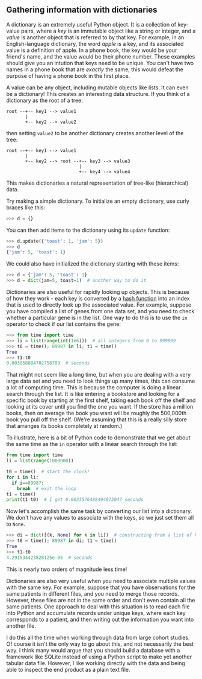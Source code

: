 
## Gathering information with dictionaries

A dictionary is an extremely useful Python object.  It is a collection of key-value pairs, where a *key* is an immutable object like a string or integer, and a *value* is another object that is referred to by that key.  For example, in an English-language dictionary, the word *apple* is a key, and its associated value is a definition of apple.  In a phone book, the key would be your friend's name, and the value would be their phone number.  These examples should give you an intution that keys need to be unique.  You can't have two names in a phone book that are *exactly* the same; this would defeat the purpose of having a phone book in the first place.

A value can be any object, including mutable objects like lists.  It can even be a dictionary!  This creates an interesting data structure.  If you think of a dictionary as the root of a tree:
```
root --+-- key1 --> value1
       |
       +-- key2 --> value2
```
then setting `value2` to be another dictionary creates another level of the tree:
```
root --+-- key1 --> value1
       |
       +-- key2 --> root --+-- key3 --> value3
                           |
                           +-- key4 --> value4
```
This makes dictionaries a natural representation of tree-like (hierarchical) data.

Try making a simple dictionary.  To initialize an empty dictionary, use curly braces like this:
```python
>>> d = {}
```
You can then add items to the dictionary using its `update` function:
```python
>>> d.update({'toast': 1, 'jam': 5})
>>> d
{'jam': 5, 'toast': 1}
```
We could also have initialized the dictionary starting with these items:
```python
>>> d = {'jam': 5, 'toast': 1}
>>> d = dict(jam=5, toast=1)  # another way to do it
```

Dictionaries are also useful for rapidly looking up objects.  This is because of how they work - each key is converted by a [hash function]() into an index that is used to directly look up the associated value.  For example, suppose you have compiled a list of genes from one data set, and you need to check whether a particular gene is in the list.  One way to do this is to use the `in` operator to check if our list contains the gene:
```python
>>> from time import time
>>> li = list(range(int(1e6)))  # all integers from 0 to 999999
>>> t0 = time(); 89987 in li; t1 = time()
True
>>> t1-t0
0.003858804702758789  # seconds
```
That might not seem like a long time, but when you are dealing with a very large data set and you need to look things up many times, this can consume a lot of computing time.  This is because the computer is doing a linear search through the list.  It is like entering a bookstore and looking for a specific book by starting at the first shelf, taking each book off the shelf and looking at its cover until you find the one you want.  If the store has a million books, then on average the book you want will be roughly the 500,000th book you pull off the shelf.  (We're assuming that this is a really silly store that arranges its books completely at random.)

To illustrate, here is a bit of Python code to demonstrate that we get about the same time as the `in` operator with a linear search through the list:
```python
from time import time
li = list(range(1000000))

t0 = time()  # start the clock!
for i in li:
  if i==89987:
    break  # exit the loop
t1 = time()
print(t1-t0)  # I get 0.0033576488494873047 seconds
```

Now let's accomplish the same task by converting our list into a dictionary.  We don't have any values to associate with the keys, so we just set them all to `None`.
```python
>>> di = dict([(k, None) for k in li])  # constructing from a list of key-value tuples
>>> t0 = time(); 89987 in di; t1 = time()
True
>>> t1-t0
4.291534423828125e-05  # seconds
```
This is nearly two orders of magnitude less time!

Dictionaries are also very useful when you need to associate multiple values with the same key.  For example, suppose that you have observations for the same patients in different files, and you need to merge those records.  However, these files are not in the same order and don't even contain all the same patients.  One approach to deal with this situation is to read each file into Python and accumulate records under unique keys, where each key corresponds to a patient, and then writing out the information you want into another file.

I do this all the time when working through data from large cohort studies.  Of course it isn't the only way to go about this, and not necessarily the best way.  I think many would argue that you should build a database with a framework like SQLite instead of using a Python script to make yet another tabular data file.  However, I like working directly with the data and being able to inspect the end product as a plain text file.
